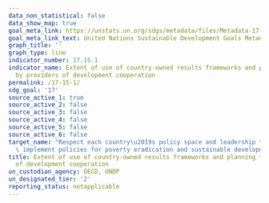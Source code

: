 ```yaml
---
data_non_statistical: false
data_show_map: true
goal_meta_link: https://unstats.un.org/sdgs/metadata/files/Metadata-17-15-01.pdf
goal_meta_link_text: United Nations Sustainable Development Goals Metadata (pdf 468kB)
graph_title: ''
graph_type: line
indicator_number: 17.15.1
indicator_name: Extent of use of country-owned results frameworks and planning tools
  by providers of development cooperation
permalink: /17-15-1/
sdg_goal: '17'
source_active_1: true
source_active_2: false
source_active_3: false
source_active_4: false
source_active_5: false
source_active_6: false
target_name: "Respect each country\u2019s policy space and leadership to establish and\
  \ implement policies for poverty eradication and sustainable development"
title: Extent of use of country-owned results frameworks and planning tools by providers
  of development cooperation
un_custodian_agency: OECD, UNDP
un_designated_tier: '2'
reporting_status: notapplicable
---
```

